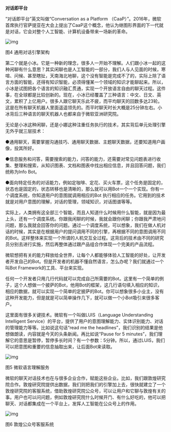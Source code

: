 
**对话即平台**

“对话即平台”英文叫做“Conversation as a Platform （CaaP）”。2016年，微软首席执行官萨提亚在大会上提出了CaaP这个概念，他认为继图形界面的下一代就是对话，它会对整个人工智能、计算机设备带来一场新的革命。

![img](http://img.mp.itc.cn/upload/20170614/da2f22d1db9a46c6965183e5ab5aaad1_th.jpg)

图4 通用对话引擎架构

第二个就是小冰。它是一种新的理念，很多人一开始不理解。人们跟小冰一起的这种闲聊有什么意思？其实闲聊也是人工智能的一部分，我们人与人见面的时候，寒喧、问候、甚至瞎扯，天南海北地聊，这个没有智能是完成不了的，实际上除了语言方面的智能，还得有知识智能，必须得懂某一个领域的知识才能聊起来。所以，小冰是试图把各个语言的知识融汇贯通，实现一个开放语言自由的聊天过程。这件事，在全球都是比较创新的。现在，小冰已经覆盖了三种语言：中文、日文、英文，累积了上亿用户。很多人跟它聊天乐此不疲，而平均聊天的回数多达23轮。这是在所有聊天机器人里面遥遥领先的。而平时聊天时长大概是25分钟左右。小冰背后三种语言的聊天机器人也都来自于微软亚洲研究院。

无论是小冰这种闲聊，还是小娜这种注重任务执行的技术，其实背后单元处理引擎无外乎就三层技术：

●通用聊天，需要掌握沟通技巧、通用聊天数据、主题聊天数据，还要知道用户画像，投其所好。

●信息服务和问答，需要搜索的能力，问答的能力，还需要对常见问题表进行收集、整理和搜索，从知识图表、文档和图表中找出相应信息，并且回答问题，我们统称为Info Bot。

●面向特定任务的对话能力，例如定咖啡、定花、买火车票，这个任务是固定的，状态也是固定的，状态转移也是清晰的，那么就可以用Bot一个一个实现。你有一个调度系统，你知道用户的意图就调用相应的Bot 执行相应的任务。它用到的技术就是对用户意图的理解，对话的管理，领域知识，对话图谱等等。

实际上，人类拥有这全部三个智能，而且人知道什么时候用什么智能，就是因为最上头，还有一个调度系统。你跟我闲聊的时候，我就会跟你闲聊；你跟我严肃地问问题，那么我就会回答你的问题。通过一个调度系统，可以想象，我们在做人机对话的时候，其实是在根据用户的提问调用不同的引擎，再根据不同的意图调用不同的Bot。这样整体来实现一个所谓的人机交互全过程。这背后的技术由不同的研究员分别去进行实施，然后再整体通过跟产品组合作体现一个完美的产品流程。

微软想把有关的能力释放给全世界，让每个人都能够体验人工智能的好处，让开发者开发自己的Bot。但是开发者的机器不懂自然语言，怎么办呢？我们就通过一个叫Bot Framework的工具、平台来实现。

任何一个开发者只用几行代码就可以完成自己所需要的Bot。这里有一个简单的例子，这个人想做一个披萨的Bot，他用Bot的框架，这几行语句填入相应的知识，相应的数据，就可以实现一个简单的定披萨的Bot。你可以想象很多小业主，没有这种开发能力，但是就是可以简单操作几下，就可以做一个小Bot吸引来很多客户。

这里面有很多关键技术。微软有一个叫做LUIS（Language Understanding Intelligent Service）的平台，提供了用户的意图理解能力、实体识别能力、对话的管理能力等等。比如说这句话“read me the headlines”，我们识别的结果是他想做朗读，内容就是今天的头条新闻。再比如说“Pause for 5 minutes”，我们理解它的意思是暂停，暂停多长时间？有一个参数：5分钟。所以，通过LUIS，我们可以把意图和重要的信息抽取出来，让后面Bot来读取。

![img](http://img.mp.itc.cn/upload/20170614/208927f8804048a0837f3fe0e06ad077_th.jpg)

图5 微软语言理解服务

微软的聊天对话技术也在与很多企业合作，赋能这些企业。比如，我们跟敦煌研究院合作。敦煌研究院提供出数据，我们则把我们的引擎加上去，很快就建立了一个敦煌研究院的客服系统，借助敦煌研究院公众号，可以让用户和它聊与敦煌有关的事。用户也可以问问题，例如敦煌研究院什么时候开门、有什么好吃的，他可以把聊天、对话都集成在一个平台上，发挥人工智能在公众号上的作用。

![img](http://img.mp.itc.cn/upload/20170614/49ff8b9526f74d67bed1f6e705f2025d_th.jpg)

图6 敦煌公众号客服系统


